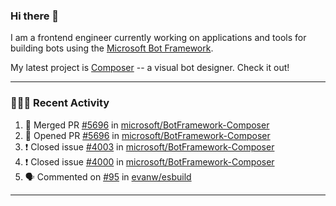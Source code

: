 ### Hi there 👋

I am a frontend engineer currently working on applications and tools for building bots using the [Microsoft Bot Framework](https://dev.botframework.com/).

My latest project is [Composer](https://github.com/microsoft/BotFramework-Composer) -- a visual bot designer. Check it out!

---

### 👨🏻‍💻 Recent Activity

<!--START_SECTION:activity-->
1. 🎉 Merged PR [#5696](https://github.com/microsoft/BotFramework-Composer/pull/5696) in [microsoft/BotFramework-Composer](https://github.com/microsoft/BotFramework-Composer)
2. 💪 Opened PR [#5696](https://github.com/microsoft/BotFramework-Composer/pull/5696) in [microsoft/BotFramework-Composer](https://github.com/microsoft/BotFramework-Composer)
3. ❗️ Closed issue [#4003](https://github.com/microsoft/BotFramework-Composer/issues/4003) in [microsoft/BotFramework-Composer](https://github.com/microsoft/BotFramework-Composer)
4. ❗️ Closed issue [#4000](https://github.com/microsoft/BotFramework-Composer/issues/4000) in [microsoft/BotFramework-Composer](https://github.com/microsoft/BotFramework-Composer)
5. 🗣 Commented on [#95](https://github.com/evanw/esbuild/issues/95) in [evanw/esbuild](https://github.com/evanw/esbuild)
<!--END_SECTION:activity-->

---

<!--
**a-b-r-o-w-n/a-b-r-o-w-n** is a ✨ _special_ ✨ repository because its `README.md` (this file) appears on your GitHub profile.

Here are some ideas to get you started:

- 🔭 I’m currently working on ...
- 🌱 I’m currently learning ...
- 👯 I’m looking to collaborate on ...
- 🤔 I’m looking for help with ...
- 💬 Ask me about ...
- 📫 How to reach me: ...
- 😄 Pronouns: ...
- ⚡ Fun fact: ...
-->
